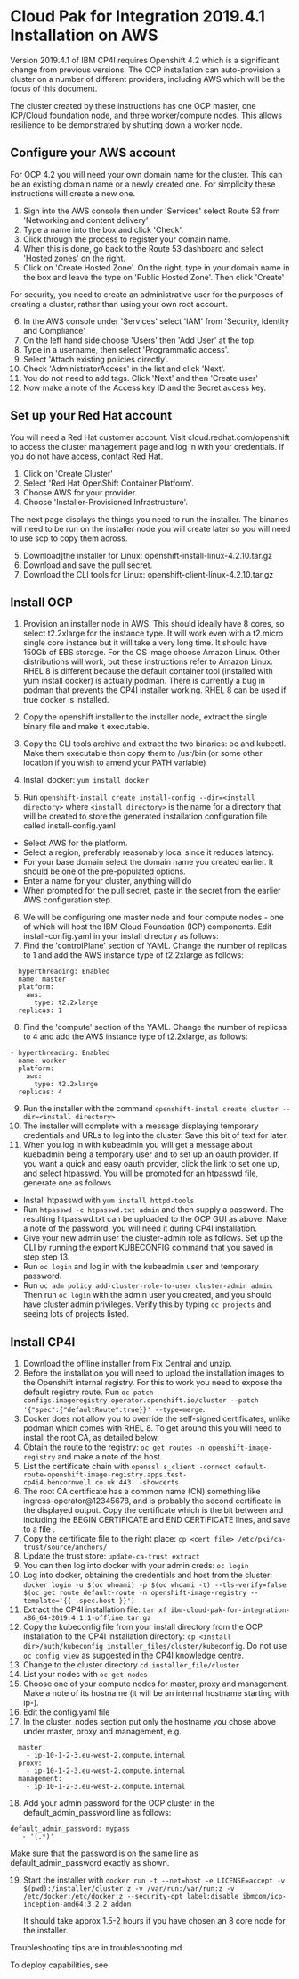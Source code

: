 # Cloud Pak for Integration 2019.4.1 Installation on AWS

Version 2019.4.1 of IBM CP4I requires Openshift 4.2 which is a significant change from previous versions.  The OCP installation can auto-provision a cluster on a number of different providers, including AWS which will be the focus of this document.

The cluster created by these instructions has one OCP master, one ICP/Cloud foundation node, and three worker/compute nodes.  This allows resilience to be demonstrated by shutting down a worker node.

## Configure your AWS account

For OCP 4.2 you will need your own domain name for the cluster.  This can be an existing domain name or a newly created one.  For simplicity these instructions will create a new one.

1. Sign into the AWS console then under 'Services' select Route 53 from 'Networking and content delivery'
2. Type a name into the box and click 'Check'.
3. Click through the process to register your domain name.
4. When this is done, go back to the Route 53 dashboard and select 'Hosted zones' on the right.
5. Click on 'Create Hosted Zone'.  On the right, type in your domain name in the box and leave the type on 'Public Hosted Zone'.  Then click 'Create'

For security, you need to create an administrative user for the purposes of creating a cluster, rather than using your own root account.

6. In the AWS console under 'Services' select 'IAM' from 'Security, Identity and Compliance'
7. On the left hand side choose 'Users' then 'Add User' at the top.
8. Type in a username, then select 'Programmatic access'.
9. Select 'Attach existing policies directly'.
10. Check 'AdministratorAccess' in the list and click 'Next'.
11. You do not need to add tags.  Click 'Next' and then 'Create user'
12. Now make a note of the Access key ID and the Secret access key.

## Set up your Red Hat account

You will need a Red Hat customer account.  Visit cloud.redhat.com/openshift to access the cluster management page and log in with your credentials.  If you do not have access, contact Red Hat.

1. Click on 'Create Cluster'
2. Select 'Red Hat OpenShift Container Platform'.
3. Choose AWS for your provider.
4. Choose 'Installer-Provisioned Infrastructure'.

The next page displays the things you need to run the installer.  The binaries will need to be run on the installer node you will create later so you will need to use scp to copy them across.

5. Download]the installer for Linux: 	openshift-install-linux-4.2.10.tar.gz
6. Download and save the pull secret.
7. Download the CLI tools for Linux: openshift-client-linux-4.2.10.tar.gz

## Install OCP

1. Provision an installer node in AWS.  This should ideally have 8 cores, so select t2.2xlarge for the instance type.  It will work even with a t2.micro single core instance but it will take a very long time.  It should have 150Gb of EBS storage.  For the OS image choose Amazon Linux.  Other distributions will work, but these instructions refer to Amazon Linux.  RHEL 8 is different because the default container tool (installed with yum install docker) is actually podman.  There is currently a bug in podman that prevents the CP4I installer working. RHEL 8 can be used if true docker is installed.
2. Copy the openshift installer to the installer node, extract the single binary file and make it executable.
3. Copy the CLI tools archive and extract the two binaries: oc and kubectl.  Make them executable then copy them to /usr/bin (or some other location if you wish to amend your PATH variable)
4. Install docker: `yum install docker`


5. Run `openshift-install create install-config --dir=<install directory>` where `<install directory>` is the name for a directory that will be created to store the generated installation configuration file called install-config.yaml
- Select AWS for the platform.
- Select a region, preferably reasonably local since it reduces latency.
- For your base domain select the domain name you created earlier.  It should be one of the pre-populated options.
- Enter a name for your cluster, anything will do
- When prompted for the pull secret, paste in the secret from the earlier AWS configuration step.

6. We will be configuring one master node and four compute nodes - one of which will host the IBM Cloud Foundation (ICP) components.  Edit install-config.yaml in your install directory as follows:
7. Find the 'controlPlane' section of YAML.  Change the number of replicas to 1 and add the AWS instance type of t2.2xlarge as follows:

```controlPlane:
  hyperthreading: Enabled
  name: master
  platform:
    aws:
      type: t2.2xlarge
  replicas: 1
  ```

8. Find the 'compute' section of the YAML.  Change the number of replicas to 4 and add the AWS instance type of t2.2xlarge, as follows:

```compute:
- hyperthreading: Enabled
  name: worker
  platform:
    aws:
      type: t2.2xlarge
  replicas: 4
  ```

9. Run the installer with the command `openshift-instal create cluster --dir=<install directory>`
10. The installer will complete with a message displaying temporary credentials and URLs to log into the cluster.  Save this bit of text for later.
11. When you log in with kubeadmin you will get a message about kuebadmin being a temporary user and to set up an oauth provider.  If you want a quick and easy oauth provider, click the link to set one up, and select htpasswd.  You will be prompted for an htpasswd file, generate one as follows
- Install htpasswd with `yum install httpd-tools`
- Run `htpasswd -c htpasswd.txt admin` and then supply a password.  The resulting htpasswd.txt can be uploaded to the OCP GUI as above.  Make a note of the password, you will need it during CP4I installation.
- Give your new admin user the cluster-admin role as follows.  Set up the CLI by running the export KUBECONFIG command that you saved in step step 13.
- Run `oc login` and log in with the kubeadmin user and temporary password.
- Run `oc adm policy add-cluster-role-to-user cluster-admin admin`.  Then run `oc login` with the admin user you created, and you should have cluster admin privileges.  Verify this by typing `oc projects` and seeing lots of projects listed.

## Install CP4I

1. Download the offline installer from Fix Central and unzip.
2. Before the installation you will need to upload the installation images to the Openshift internal registry. For this to work you need to expose the default registry route.  Run `oc patch configs.imageregistry.operator.openshift.io/cluster --patch '{"spec":{"defaultRoute":true}}' --type=merge`.
3. Docker does not allow you to override the self-signed certificates, unlike podman which comes with RHEL 8.  To get around this you will need to install the root CA, as detailed below.
4. Obtain the route to the registry: `oc get routes -n openshift-image-registry` and make a note of the host.
5. List the certificate chain with `openssl s_client -connect default-route-openshift-image-registry.apps.test-cp4i4.bencornwell.co.uk:443  -showcerts`
6. The root CA certificate has a common name (CN) something like ingress-operator@12345678, and is probably the second certificate in the displayed output.  Copy the certificate which is the bit between and including the BEGIN CERTIFICATE and END CERTIFICATE lines, and save to a file <cert file>.
7. Copy the certificate file to the right place: `cp <cert file> /etc/pki/ca-trust/source/anchors/`
8. Update the trust store: `update-ca-trust extract`
9. You can then log into docker with your admin creds: `oc login`
10. Log into docker, obtaining the credentials and host from the cluster: `docker login -u $(oc whoami) -p $(oc whoami -t) --tls-verify=false $(oc get route default-route -n openshift-image-registry --template='{{ .spec.host }}')`
11. Extract the CP4I installation file: `tar xf ibm-cloud-pak-for-integration-x86_64-2019.4.1.1-offline.tar.gz`
12. Copy the kubeconfig file from your install directory from the OCP installation to the CP4I installation directory: `cp <install dir>/auth/kubeconfig installer_files/cluster/kubeconfig`.  Do not use `oc config view` as suggested in the CP4I knowledge centre.
13. Change to the cluster directory `cd installer_file/cluster`
14. List your nodes with `oc get nodes`
15. Choose one of your compute nodes for master, proxy and management.  Make a note of its hostname (it will be an internal hostname starting with ip-).
16. Edit the config.yaml file
17. In the cluster_nodes section put only the hostname you chose above under master, proxy and management, e.g.

```cluster_nodes:
  master:
    - ip-10-1-2-3.eu-west-2.compute.internal
  proxy:
    - ip-10-1-2-3.eu-west-2.compute.internal
  management:
    - ip-10-1-2-3.eu-west-2.compute.internal
```

18. Add your admin password for the OCP cluster in the default_admin_password line as follows:
```
default_admin_password: mypass
   - '(.*)'
```

  Make sure that the password is on the same line as default_admin_password exactly as shown.

19. Start the installer with `docker run -t --net=host -e LICENSE=accept -v $(pwd):/installer/cluster:z -v /var/run:/var/run:z -v /etc/docker:/etc/docker:z --security-opt label:disable ibmcom/icp-inception-amd64:3.2.2 addon`

    It should take approx 1.5-2 hours if you have chosen an 8 core node for the installer.

Troubleshooting tips are in troubleshooting.md

To deploy capabilities, see <tbc>
